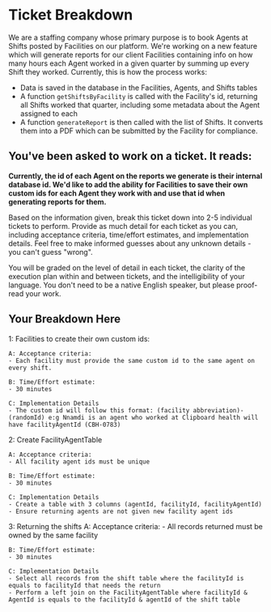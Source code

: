 # Ticket Breakdown
We are a staffing company whose primary purpose is to book Agents at Shifts posted by Facilities on our platform. We're working on a new feature which will generate reports for our client Facilities containing info on how many hours each Agent worked in a given quarter by summing up every Shift they worked. Currently, this is how the process works:

- Data is saved in the database in the Facilities, Agents, and Shifts tables
- A function `getShiftsByFacility` is called with the Facility's id, returning all Shifts worked that quarter, including some metadata about the Agent assigned to each
- A function `generateReport` is then called with the list of Shifts. It converts them into a PDF which can be submitted by the Facility for compliance.

## You've been asked to work on a ticket. It reads:

**Currently, the id of each Agent on the reports we generate is their internal database id. We'd like to add the ability for Facilities to save their own custom ids for each Agent they work with and use that id when generating reports for them.**


Based on the information given, break this ticket down into 2-5 individual tickets to perform. Provide as much detail for each ticket as you can, including acceptance criteria, time/effort estimates, and implementation details. Feel free to make informed guesses about any unknown details - you can't guess "wrong".


You will be graded on the level of detail in each ticket, the clarity of the execution plan within and between tickets, and the intelligibility of your language. You don't need to be a native English speaker, but please proof-read your work.

## Your Breakdown Here
1: Facilities to create their own custom ids:

    A: Acceptance criteria: 
    - Each facility must provide the same custom id to the same agent on every shift.

    B: Time/Effort estimate: 
    - 30 minutes 

    C: Implementation Details
    - The custom id will follow this format: (facility abbreviation)-(randomId) e:g Nnamdi is an agent who worked at Clipboard health will have facilityAgentId (CBH-0783)

2: Create FacilityAgentTable

    A: Acceptance criteria: 
    - All facility agent ids must be unique

    B: Time/Effort estimate: 
    - 30 minutes 

    C: Implementation Details
    - Create a table with 3 columns (agentId, facilityId, facilityAgentId)
    - Ensure returning agents are not given new facility agent ids

3: Returning the shifts
    A: Acceptance criteria:
    - All records returned must be owned by the same facility

    B: Time/Effort estimate: 
    - 30 minutes 

    C: Implementation Details
    - Select all records from the shift table where the facilityId is equals to facilityId that needs the return
    - Perform a left join on the FacilityAgentTable where facilityId & AgentId is equals to the facilityId & agentId of the shift table 

